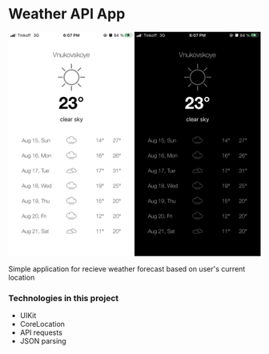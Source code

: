 # Weather API App

<img src="/AssetsForReadme/screenshots.jpg" />

Simple application for recieve weather forecast based on user's current location

### Technologies in this project
- UIKit
- CoreLocation 
- API requests
- JSON parsing

